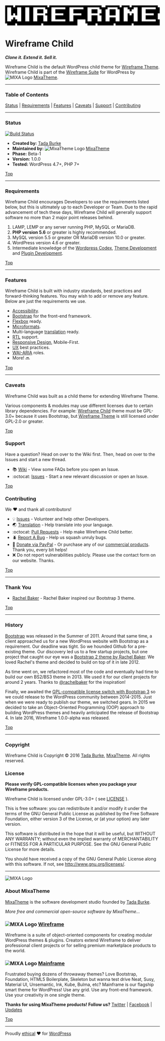 ![Wireframe IDE](wireframe_client/images/mixatheme-wireframe-logo-fill.gif)

# Wireframe Child

***Clone it. Extend it. Sell it.***

Wireframe Child is the default WordPress child theme for [Wireframe Theme](https://github.com/mixatheme/wireframe-theme). Wireframe Child is part of the [Wireframe Suite](https://github.com/mixatheme/Wireframe) for WordPress by ![MIXA Logo](https://avatars3.githubusercontent.com/u/16634291?v=3&s=16) [MixaTheme](https://github.com/mixatheme/wireframe-child#about-mixatheme).

---

### Table of Contents

[Status](https://github.com/mixatheme/wireframe-child#status) | [Requirements](https://github.com/mixatheme/wireframe-child#requirements) | [Features](https://github.com/mixatheme/wireframe-child#features) | [Caveats](https://github.com/mixatheme/wireframe-child#caveats) | [Support](https://github.com/mixatheme/wireframe-child#support) | [Contributing](https://github.com/mixatheme/wireframe-child#contributing)

---

### Status

[![Build Status](https://travis-ci.org/mixatheme/wireframe-theme.svg?branch=master)](https://travis-ci.org/mixatheme/wireframe-child)

* **Created by:** [Tada Burke](https://twitter.com/tadaburke)
* **Maintained by:** ![MixaTheme Logo](https://avatars3.githubusercontent.com/u/16634291?v=3&s=16) [MixaTheme](https://github.com/mixatheme/wireframe-child#about-mixatheme)
* **Phase:** Beta-1
* **Version:** 1.0.0
* **Tested:** WordPress 4.7+, PHP 7+

[Top](https://github.com/mixatheme/wireframe-child#wireframe-child)

---

### Requirements

Wireframe Child encourages Developers to use the requirements listed below, but this is ultimately up to each Developer or Team. Due to the rapid advancement of tech these days, Wireframe Child will generally support software no more than 2 major point releases behind.

1. LAMP, LEMP or any server running PHP, MySQL or MariaDB.
2. **PHP version 5.6** or greater is highly recommended.
3. MySQL version 5.5 or greater OR MariaDB version 10.0 or greater.
4. WordPress version 4.6 or greater.
5. Intermediate knowledge of the [Wordpress Codex](https://codex.wordpress.org), [Theme Development](https://developer.wordpress.org/themes/) and [Plugin Development](https://developer.wordpress.org/plugins/).

[Top](https://github.com/mixatheme/wireframe-child#wireframe-child)

---

### Features
Wireframe Child is built with industry standards, best practices and forward-thinking features. You may wish to add or remove any feature. Below are just the requirements we use.

* [Accessibility](https://make.wordpress.org/accessibility/handbook/).
* [Bootstrap](https://getbootstrap.com) for the front-end framework.
* [Flexbox](https://www.w3.org/TR/2016/CR-css-flexbox-1-20160526/) ready.
* [Microformats](http://microformats.org/).
* Multi-language [translation](https://make.wordpress.org/polyglots/handbook/) ready.
* [RTL](https://codex.wordpress.org/Right-to-Left_Language_Support) support.
* [Responsive Design](https://en.wikipedia.org/wiki/Responsive_web_design), Mobile-First.
* [UX](https://en.wikipedia.org/wiki/User_experience) best practices.
* [WAI-ARIA](https://www.w3.org/TR/wai-aria/roles) roles.
* More! :soon:

[Top](https://github.com/mixatheme/wireframe-child#wireframe-child)

---

### Caveats

Wireframe Child was built as a child theme for extending Wireframe Theme.

Various components & modules may use different licenses due to certain library dependencies. For example: [Wireframe Child](https://github.com/mixatheme/wireframe-child/) theme must be GPL-3.0+ because it uses Bootstrap, but [Wireframe Theme](https://github.com/mixatheme/wireframe-theme/) is still licensed under GPL-2.0 or greater.

[Top](https://github.com/mixatheme/wireframe-child#wireframe-child)

### Support

Have a question? Head on over to the Wiki first. Then, head on over to the Issues and start a new thread.

* :books: [Wiki](https://github.com/mixatheme/wireframe-child/wiki) - View some FAQs before you open an Issue.
* :octocat: [Issues](https://github.com/mixatheme/wireframe-child/issues) - Start a new relevant discussion or open an Issue.

[Top](https://github.com/mixatheme/wireframe-child#wireframe-child)

### Contributing

We :heart: and thank all contributors!

* :bulb: [Issues](https://github.com/mixatheme/wireframe-child/issues) - Volunteer and help other Developers.
* :earth_asia: [Translation](https://github.com/mixatheme/wireframe-child/issues) - Help translate into your language.
* :octocat: [Pull Requests](https://github.com/mixatheme/wireframe-child/wiki/Pull-Requests) - Help make Wireframe Child better.
* :beetle: [Report A Bug](https://github.com/mixatheme/wireframe-child/issues) - Help us squash unruly bugs.
* :gift: [Donate via PayPal](https://www.paypal.com/cgi-bin/webscr?cmd=_s-xclick&hosted_button_id=KVFZAV7646BEL) - Or purchase any of our [commercial products](https://github.com/mixatheme/wireframe-child#about-mixatheme). Thank you, every bit helps!
* :x: Do not report vulnerabilities publicly. Please use the contact form on our website. Thanks.

[Top](https://github.com/mixatheme/wireframe-child#wireframe-child)

---

### Thank You

* [Rachel Baker](https://github.com/rachelbaker) - Rachel Baker inspired our Bootstrap 3 theme.

[Top](https://github.com/mixatheme/wireframe-child#wireframe-child)

---

### History

[Bootstrap](https://getbootstrap.com) was released in the Summer of 2011. Around that same time, a client approached us for a new WordPress website with Bootstrap as a requirement. Our deadline was tight. So we hounded Github for a pre-existing theme. Our discovery led us to a few startup projects, but one project that caught our eye was a [Bootstrap 2 theme by Rachel Baker](https://github.com/rachelbaker/bootstrapwp-Twitter-Bootstrap-for-WordPress). We loved Rachel's theme and decided to build on top of it in late 2012.

As time went on, we refactored most of the code and eventually had time to build our own BS2/BS3 theme in 2013. We used it for our client projects for around 2 years. Thanks to [@rachelbaker](https://github.com/rachelbaker) for the inspiration!

Finally, we awaited the [GPL-compatible license switch with Bootstrap 3](https://github.com/twbs/bootstrap/issues/2054) so we could release to the WordPress community between 2014-2015. Just when we were ready to publish our theme, we switched gears. In 2015 we decided to take an Object-Oriented Programming (OOP) approach to building WordPress themes and heavily anticipated the release of Bootstrap 4. In late 2016, Wireframe 1.0.0-alpha was released.

[Top](https://github.com/mixatheme/wireframe-child#wireframe-child)

---

### Copyright

Wireframe Child is Copyright © 2016 [Tada Burke](https://twitter.com/tadaburke), [MixaTheme](https://mixatheme.com). All rights reserved.<br>

### License

**Please verify GPL-compatible licenses when you package your Wireframe products.**

Wireframe Child is licensed under GPL-3.0+ ( see [LICENSE](https://github.com/mixatheme/wireframe-child/blob/master/LICENSE) ).

This is free software: you can redistribute it and/or modify it under the terms of the GNU General Public License as published by the Free Software Foundation, either version 3 of the License, or (at your option) any later version.

This software is distributed in the hope that it will be useful, but WITHOUT ANY WARRANTY; without even the implied warranty of MERCHANTABILITY or FITNESS FOR A PARTICULAR PURPOSE.  See the GNU General Public License for more details.

You should have received a copy of the GNU General Public License along with this software.  If not, see <http://www.gnu.org/licenses/>.

---

![MIXA Logo](https://avatars3.githubusercontent.com/u/16634291?v=3&s=120)

### About MixaTheme

[MixaTheme](https://mixatheme.com) is the software development studio founded by [Tada Burke](https://twitter.com/tadaburke).

*More free and commercial open-source software by MixaTheme...*

### ![MIXA Logo](https://avatars3.githubusercontent.com/u/16634291?v=3&s=20)&nbsp;[Wireframe](https://github.com/mixatheme/wireframe-child)
Wireframe is a suite of object-oriented components for creating modular WordPress themes & plugins. Creators extend Wireframe to deliver professional client projects or for selling premium marketplace products to the world.

### ![MIXA Logo](https://avatars3.githubusercontent.com/u/16634291?v=3&s=20)&nbsp;[Mainframe](https://mixatheme.com)
Frustrated buying dozens of throwaway themes? Love Bootstrap, Foundation, HTML5 Boilerplate, Skeleton but wanna test drive Neat, Susy, Material UI, Unsemantic, Ink, Kube, Bulma, etc? Mainframe is our flagship smart theme for WordPress! Use any grid. Use any front-end framework. Use your creativity in one single theme.

**Thanks for using MixaTheme products! Follow us?** [Twitter](https://twitter.com/mixatheme) | [Facebook](https://facebook.com/MixaTheme) | [Updates](https://mixatheme.com)

[Top](https://github.com/mixatheme/wireframe-child#wireframe-child)

---
Proudly [ethical](https://github.com/mixatheme/wireframe-ethics) :heart: for [WordPress](https://wordpress.org)
